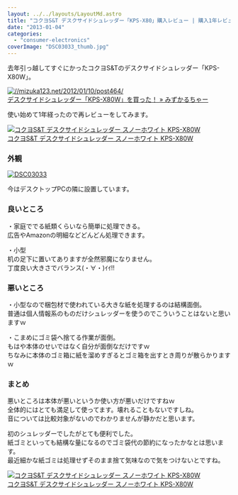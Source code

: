 ```yaml
---
layout: ../../layouts/LayoutMd.astro
title: "コクヨS&T デスクサイドシュレッダー「KPS-X80」購入レビュー | 購入1年レビュー"
date: "2013-01-04"
categories: 
  - "consumer-electronics"
coverImage: "DSC03033_thumb.jpg"
---
```


去年引っ越してすぐにかったコクヨS&Tのデスクサイドシュレッダー「KPS-X80W」。

[![//mizuka123.net/2012/01/10/post464/](http://capture.heartrails.com/200x150/cool/1357295747365?//mizuka123.net/2012/01/10/post464/ "デスクサイドシュレッダー「KPS-X80W」を買った！ » みずかるちゃー")](//mizuka123.net/2012/01/10/post464/)  
[デスクサイドシュレッダー「KPS-X80W」を買った！ » みずかるちゃー](//mizuka123.net/2012/01/10/post464/)

使い始めて1年経ったので再レビューをしてみます。

[![コクヨS&T デスクサイドシュレッダー <RELISH> スノーホワイト KPS-X80W](images/31rUR6nSKUL._SL160_.jpg)  
コクヨS&T デスクサイドシュレッダー スノーホワイト KPS-X80W  
](https://www.amazon.co.jp/exec/obidos/ASIN/B001MSQWJC/mizuka123-22/ref=nosim)

### 外観

[![DSC03033](images/DSC03033_thumb.jpg "DSC03033")](//mizuka123.net/wp-content/uploads/2013/01/DSC03033.jpg)

今はデスクトップPCの隣に設置しています。

### 良いところ

・家庭ででる紙類くらいなら簡単に処理できる。  
広告やAmazonの明細などどんどん処理できます。

・小型  
机の足下に置いてありますが全然邪魔になりません。  
丁度良い大きさでバランス(・∀・)ｲｲ!!

### 悪いところ

・小型なので梱包材で使われている大きな紙を処理するのは結構面倒。  
普通は個人情報系のものだけシュレッダーを使うのでこういうことはないと思いますｗ

・こまめにゴミ袋へ捨てる作業が面倒。  
もはや本体のせいではなく自分が面倒なだけですｗ  
ちなみに本体のゴミ箱に紙を溜めすぎるとゴミ箱を出すとき周りが散らかりますｗ

### まとめ

悪いところは本体が悪いというか使い方が悪いだけですねｗ  
全体的にはとても満足して使ってます。壊れることもないですしね。  
音については比較対象がないのでわかりませんが静かだと思います。

初のシュレッダーでしたがとても便利でした。  
紙ゴミといっても結構な量になるのでゴミ袋代の節約になったかなとは思います。  
最近細かな紙ゴミは処理せずそのまま捨て気味なので気をつけないとですね。

[![コクヨS&T デスクサイドシュレッダー <RELISH> スノーホワイト KPS-X80W](images/31rUR6nSKUL._SL160_.jpg)  
コクヨS&T デスクサイドシュレッダー スノーホワイト KPS-X80W  
](https://www.amazon.co.jp/exec/obidos/ASIN/B001MSQWJC/mizuka123-22/ref=nosim)
